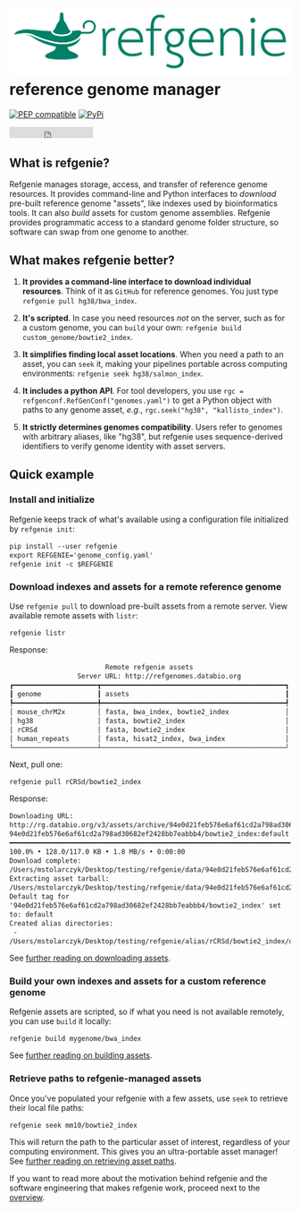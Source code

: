 
# <img src="img/refgenie_logo.svg" class="img-header"> reference genome manager

[![PEP compatible](https://pepkit.github.io/img/PEP-compatible-green.svg)](https://pepkit.github.io)
[![PyPi](https://img.shields.io/pypi/v/refgenie.svg)](https://pypi.org/project/refgenie/)

<iframe src="https://ghbtns.com/github-btn.html?user=refgenie&repo=refgenie&type=star&count=true" frameborder="0" scrolling="0" width="150" height="20" title="GitHub"></iframe>

## What is refgenie?

Refgenie manages storage, access, and transfer of reference genome resources. It provides command-line and Python interfaces to *download* pre-built reference genome "assets", like indexes used by bioinformatics tools. It can also *build* assets for custom genome assemblies. Refgenie provides programmatic access to a standard genome folder structure, so software can swap from one genome to another.

## What makes refgenie better?

1. **It provides a command-line interface to download individual resources**. Think of it as `GitHub` for reference genomes. You just type `refgenie pull hg38/bwa_index`.

2. **It's scripted**. In case you need resources *not* on the server, such as for a custom genome, you can `build` your own: `refgenie build custom_genome/bowtie2_index`.

3. **It simplifies finding local asset locations**. When you need a path to an asset, you can `seek` it, making your pipelines portable across computing environments: `refgenie seek hg38/salmon_index`.

4. **It includes a python API**. For tool developers, you use `rgc = refgenconf.RefGenConf("genomes.yaml")` to get a Python object with paths to any genome asset, *e.g.*, `rgc.seek("hg38", "kallisto_index")`.

5. **It strictly determines genomes compatibility**. Users refer to genomes with arbitrary aliases, like "hg38", but refgenie uses sequence-derived identifiers to verify genome identity with asset servers.


## Quick example

### Install and initialize

Refgenie keeps track of what's available using a configuration file initialized by `refgenie init`:

```console
pip install --user refgenie
export REFGENIE='genome_config.yaml'
refgenie init -c $REFGENIE
```

### Download indexes and assets for a remote reference genome

Use `refgenie pull` to download pre-built assets from a remote server. View available remote assets with `listr`:

```console
refgenie listr
```

Response:
```console
                        Remote refgenie assets                        
                 Server URL: http://refgenomes.databio.org                 
┏━━━━━━━━━━━━━━━━━━━━━┳━━━━━━━━━━━━━━━━━━━━━━━━━━━━━━━━━━━━━━━━━━━━━━┓
┃ genome              ┃ assets                                       ┃
┡━━━━━━━━━━━━━━━━━━━━━╇━━━━━━━━━━━━━━━━━━━━━━━━━━━━━━━━━━━━━━━━━━━━━━┩
│ mouse_chrM2x        │ fasta, bwa_index, bowtie2_index              │
│ hg38                │ fasta, bowtie2_index                         │
│ rCRSd               │ fasta, bowtie2_index                         │
│ human_repeats       │ fasta, hisat2_index, bwa_index               │
└─────────────────────┴──────────────────────────────────────────────┘
```

Next, pull one:

```console
refgenie pull rCRSd/bowtie2_index
```

Response:
```console
Downloading URL: http://rg.databio.org/v3/assets/archive/94e0d21feb576e6af61cd2a798ad30682ef2428bb7eabbb4/bowtie2_index
94e0d21feb576e6af61cd2a798ad30682ef2428bb7eabbb4/bowtie2_index:default ━━━━━━━━━━━━━━━━━━━━━━━━━━━━━━━━━━━━━━━━━━━━━━━━━━━━━━━━━━━━━━━━━━━━━━━━━━━━━━━━━━━━━━ 100.0% • 128.0/117.0 KB • 1.8 MB/s • 0:00:00
Download complete: /Users/mstolarczyk/Desktop/testing/refgenie/data/94e0d21feb576e6af61cd2a798ad30682ef2428bb7eabbb4/bowtie2_index/bowtie2_index__default.tgz
Extracting asset tarball: /Users/mstolarczyk/Desktop/testing/refgenie/data/94e0d21feb576e6af61cd2a798ad30682ef2428bb7eabbb4/bowtie2_index/bowtie2_index__default.tgz
Default tag for '94e0d21feb576e6af61cd2a798ad30682ef2428bb7eabbb4/bowtie2_index' set to: default
Created alias directories: 
 - /Users/mstolarczyk/Desktop/testing/refgenie/alias/rCRSd/bowtie2_index/default
```

See [further reading on downloading assets](pull.md).

### Build your own indexes and assets for a custom reference genome

Refgenie assets are scripted, so if what you need is not available remotely, you can use `build` it locally:


```console
refgenie build mygenome/bwa_index
```

See [further reading on building assets](build.md).

### Retrieve paths to refgenie-managed assets

Once you've populated your refgenie with a few assets, use `seek` to retrieve their local file paths:

```console
refgenie seek mm10/bowtie2_index
```

This will return the path to the particular asset of interest, regardless of your computing environment. This gives you an ultra-portable asset manager! See [further reading on retrieving asset paths](seek.md).

If you want to read more about the motivation behind refgenie and the software engineering that makes refgenie work, proceed next to the [overview](overview.md).
